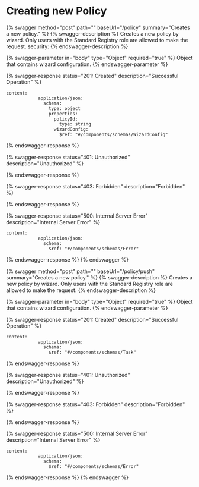 # Creating new Policy

{% swagger method="post" path="" baseUrl="/policy" summary="Creates a new policy." %}
{% swagger-description %}
Creates a new policy by wizard. Only users with the Standard Registry role are allowed to make the request. security:
{% endswagger-description %}

{% swagger-parameter in="body" type="Object" required="true" %}
Object that contains wizard configuration.
{% endswagger-parameter %}

{% swagger-response status="201: Created" description="Successful Operation" %}
```
content:
            application/json:
              schema:
                type: object
                properties:
                  policyId:
                    type: string
                  wizardConfig:
                    $ref: "#/components/schemas/WizardConfig"
```
{% endswagger-response %}

{% swagger-response status="401: Unauthorized" description="Unauthorized" %}

{% endswagger-response %}

{% swagger-response status="403: Forbidden" description="Forbidden" %}

{% endswagger-response %}

{% swagger-response status="500: Internal Server Error" description="Internal Server Error" %}
```
content:
            application/json:
              schema:
                $ref: "#/components/schemas/Error"
```
{% endswagger-response %}
{% endswagger %}

{% swagger method="post" path="" baseUrl="/policy/push" summary="Creates a new policy." %}
{% swagger-description %}
Creates a new policy by wizard. Only users with the Standard Registry role are allowed to make the request.
{% endswagger-description %}

{% swagger-parameter in="body" type="Object" required="true" %}
Object that contains wizard configuration.
{% endswagger-parameter %}

{% swagger-response status="201: Created" description="Successful Operation" %}
```
content:
            application/json:
              schema:
                $ref: "#/components/schemas/Task"
```
{% endswagger-response %}

{% swagger-response status="401: Unauthorized" description="Unauthorized" %}

{% endswagger-response %}

{% swagger-response status="403: Forbidden" description="Forbidden" %}

{% endswagger-response %}

{% swagger-response status="500: Internal Server Error" description="Internal Server Error" %}
```
content:
            application/json:
              schema:
                $ref: "#/components/schemas/Error"
```
{% endswagger-response %}
{% endswagger %}
